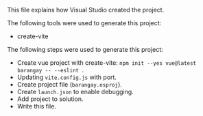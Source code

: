 This file explains how Visual Studio created the project.

The following tools were used to generate this project:
- create-vite

The following steps were used to generate this project:
- Create vue project with create-vite: `npm init --yes vue@latest barangay -- --eslint `.
- Updating `vite.config.js` with port.
- Create project file (`barangay.esproj`).
- Create `launch.json` to enable debugging.
- Add project to solution.
- Write this file.
